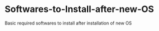 # Softwares-to-Install-after-new-OS
Basic required softwares to install after installation of new OS
